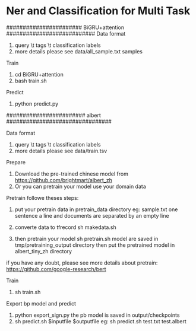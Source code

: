 # Ner and Classification for Multi Task

####################### BiGRU+attention ###########################
Data format
1. query \t tags \t classification labels
2. more details please see data/all_sample.txt samples

Train
1. cd BiGRU+attention
1. bash train.sh

Predict
1. python predict.py




######################## albert ################################

Data format
1. query \t tags \t classification labels
2. more details please see data/train.tsv

Prepare
1. Download the pre-trained chinese model from https://github.com/brightmart/albert_zh
2. Or you can pretrain your model use your domain data

Pretrain
followe theses steps:
1. put your pretrain data in pretrain_data directory eg: sample.txt
one sentence a line and documents are separated by an empty line

2. converte data to tfrecord
sh makedata.sh

3. then pretrain your model 
sh pretrain.sh
model are saved in tmp/pretraining_output directory
then put the pretrained model in albert_tiny_zh directory

if you have any doubt, please see more details about pretrain: https://github.com/google-research/bert

Train
1. sh train.sh

Export bp model and predict
1. python export_sign.py
the pb model is saved in output/checkpoints 
2. sh predict.sh $inputfile $outputfile   eg: sh predict.sh test.txt test.albert


